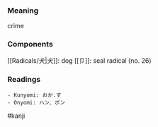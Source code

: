 ### Meaning

crime

### Components

[[Radicals/犬|犬]]: dog [[卩]]: seal radical (no. 26)

### Readings

```
- Kunyomi: おか.す
- Onyomi: ハン、ボン
```

#kanji